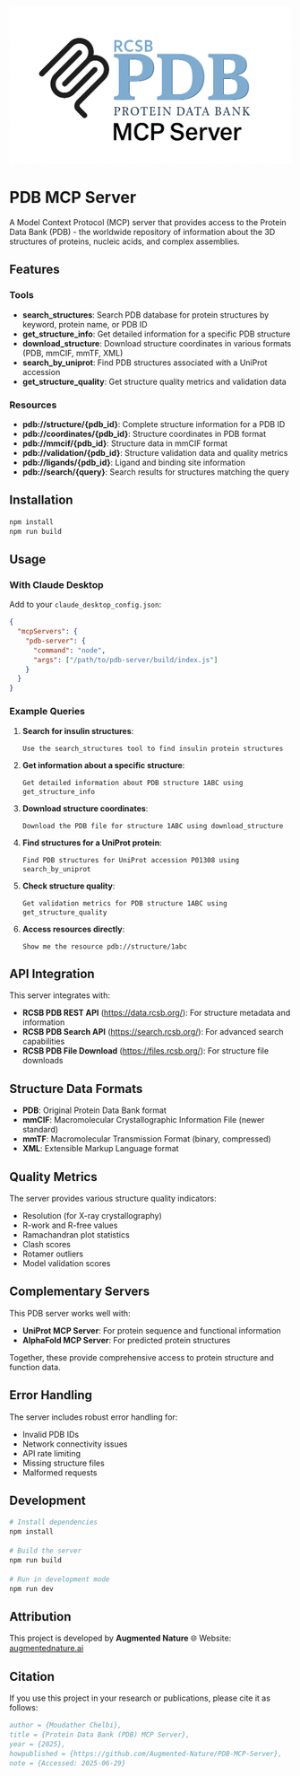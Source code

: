 ![PDB MCP Server Logo](pdb-mcp-server-logo.png)
# PDB MCP Server

A Model Context Protocol (MCP) server that provides access to the Protein Data Bank (PDB) - the worldwide repository of information about the 3D structures of proteins, nucleic acids, and complex assemblies.

## Features

### Tools

- **search_structures**: Search PDB database for protein structures by keyword, protein name, or PDB ID
- **get_structure_info**: Get detailed information for a specific PDB structure
- **download_structure**: Download structure coordinates in various formats (PDB, mmCIF, mmTF, XML)
- **search_by_uniprot**: Find PDB structures associated with a UniProt accession
- **get_structure_quality**: Get structure quality metrics and validation data

### Resources

- **pdb://structure/{pdb_id}**: Complete structure information for a PDB ID
- **pdb://coordinates/{pdb_id}**: Structure coordinates in PDB format
- **pdb://mmcif/{pdb_id}**: Structure data in mmCIF format
- **pdb://validation/{pdb_id}**: Structure validation data and quality metrics
- **pdb://ligands/{pdb_id}**: Ligand and binding site information
- **pdb://search/{query}**: Search results for structures matching the query

## Installation

```bash
npm install
npm run build
```

## Usage

### With Claude Desktop

Add to your `claude_desktop_config.json`:

```json
{
  "mcpServers": {
    "pdb-server": {
      "command": "node",
      "args": ["/path/to/pdb-server/build/index.js"]
    }
  }
}
```

### Example Queries

1. **Search for insulin structures**:

   ```
   Use the search_structures tool to find insulin protein structures
   ```

2. **Get information about a specific structure**:

   ```
   Get detailed information about PDB structure 1ABC using get_structure_info
   ```

3. **Download structure coordinates**:

   ```
   Download the PDB file for structure 1ABC using download_structure
   ```

4. **Find structures for a UniProt protein**:

   ```
   Find PDB structures for UniProt accession P01308 using search_by_uniprot
   ```

5. **Check structure quality**:

   ```
   Get validation metrics for PDB structure 1ABC using get_structure_quality
   ```

6. **Access resources directly**:
   ```
   Show me the resource pdb://structure/1abc
   ```

## API Integration

This server integrates with:

- **RCSB PDB REST API** (https://data.rcsb.org/): For structure metadata and information
- **RCSB PDB Search API** (https://search.rcsb.org/): For advanced search capabilities
- **RCSB PDB File Download** (https://files.rcsb.org/): For structure file downloads

## Structure Data Formats

- **PDB**: Original Protein Data Bank format
- **mmCIF**: Macromolecular Crystallographic Information File (newer standard)
- **mmTF**: Macromolecular Transmission Format (binary, compressed)
- **XML**: Extensible Markup Language format

## Quality Metrics

The server provides various structure quality indicators:

- Resolution (for X-ray crystallography)
- R-work and R-free values
- Ramachandran plot statistics
- Clash scores
- Rotamer outliers
- Model validation scores

## Complementary Servers

This PDB server works well with:

- **UniProt MCP Server**: For protein sequence and functional information
- **AlphaFold MCP Server**: For predicted protein structures

Together, these provide comprehensive access to protein structure and function data.

## Error Handling

The server includes robust error handling for:

- Invalid PDB IDs
- Network connectivity issues
- API rate limiting
- Missing structure files
- Malformed requests

## Development

```bash
# Install dependencies
npm install

# Build the server
npm run build

# Run in development mode
npm run dev
```

## Attribution

This project is developed by **Augmented Nature**
🌐 Website: [augmentednature.ai](https://augmentednature.ai)

## Citation
If you use this project in your research or publications, please cite it as follows:

```bibtex @misc{pdbmcp2025, 
author = {Moudather Chelbi},
title = {Protein Data Bank (PDB) MCP Server},
year = {2025},
howpublished = {https://github.com/Augmented-Nature/PDB-MCP-Server},
note = {Accessed: 2025-06-29}
